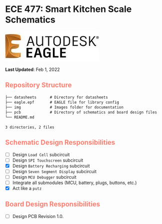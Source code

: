 # **ECE 477: Smart Kitchen Scale Schematics**

![EAGLE PCB Design Tool](img/eagle.jpg)

**Last Updated**: Feb 1, 2022

<h2 style="color: salmon" > <b> Repository Structure </b> </h2>

```
├── datasheets      # Directory for datasheets
├── eagle.epf       # EAGLE file for library config
├── img             # Images folder for documentation
├── pcb             # Directory of schematics and board design files
└── README.md       

3 directories, 2 files
```

<h2 style="color: salmon" > <b> Schematic Design Responsibilities </b> </h2>

- [ ] Design `Load Cell` subcircuit
- [ ] Design `SPI Touchscreen` subcircuit
- [x] Design `Battery Recharging` subcircuit
- [ ] Design `Seven Segment Display` subcircuit
- [ ] Design `MCU Debugger` subcircuit
- [ ] Integrate all submodules (MCU, battery, plugs, buttons, etc.)
- [x] Act like a `putz`

<h2 style="color: salmon" > <b> Board Design Responsibilities </b> </h2>

- [ ] Design PCB Revision 1.0.
